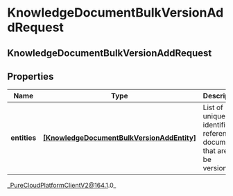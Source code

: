 # KnowledgeDocumentBulkVersionAddRequest

## KnowledgeDocumentBulkVersionAddRequest

## Properties

|Name | Type | Description | Notes|
|------------ | ------------- | ------------- | -------------|
| **entities** | [**[KnowledgeDocumentBulkVersionAddEntity]**]([KnowledgeDocumentBulkVersionAddEntity]) | List of unique identifiers referencing documents that are to be versioned | |



_PureCloudPlatformClientV2@164.1.0_
